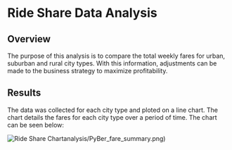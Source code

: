 # Ride Share Data Analysis

## Overview

The purpose of this analysis is to compare the total weekly fares for urban, suburban and rural city types. With this information, adjustments can be made to the business strategy to maximize profitability.

## Results

The data was collected for each city type and ploted on a line chart. The chart details the fares for each city type over a period of time. The chart can be seen below:

![Ride Share Chart](/)analysis/PyBer_fare_summary.png)

 
